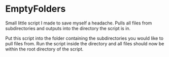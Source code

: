 # EmptyFolders
Small little script I made to save myself a headache. Pulls all files from subdirectories and outputs into the directory the script is in.

Put this script into the folder containing the subdirectories you would like to pull files from. Run the script inside the directory and all files should now be within the root directory of the script.

